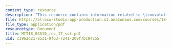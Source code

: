 ```yaml
---
content_type: resource
description: "This resource contains information related to \tconvolution."
file: https://ol-ocw-studio-app-production.s3.amazonaws.com/courses/18-03-differential-equations-spring-2010/c3962d2185319f637241208f7bc84255_MIT18_03S10_rec_17_sol.pdf
file_type: application/pdf
resourcetype: Document
title: MIT18_03S10_rec_17_sol.pdf
uid: c3962d21-8531-9f63-7241-208f7bc84255
---
```

